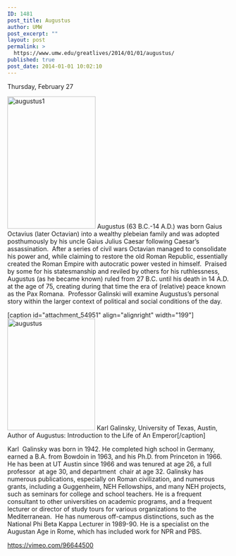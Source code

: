 ```yaml
---
ID: 1481
post_title: Augustus
author: UMW
post_excerpt: ""
layout: post
permalink: >
  https://www.umw.edu/greatlives/2014/01/01/augustus/
published: true
post_date: 2014-01-01 10:02:10
---
```

Thursday, February 27

<a href="http://umwwebmaster.wpengine.com/greatlives/wp-content/uploads/sites/8/2014/01/augustus1.png"><img class=" size-medium wp-image-59588 alignleft" src="http://umwwebmaster.wpengine.com/greatlives/wp-content/uploads/sites/8/2014/01/augustus1-200x300.png" alt="augustus1" width="200" height="300" /></a> Augustus (63 B.C.-14 A.D.) was born Gaius Octavius (later Octavian) into a wealthy plebeian family and was adopted posthumously by his uncle Gaius Julius Caesar following Caesar’s assassination.  After a series of civil wars Octavian managed to consolidate his power and, while claiming to restore the old Roman Republic, essentially created the Roman Empire with autocratic power vested in himself.  Praised by some for his statesmanship and reviled by others for his ruthlessness, Augustus (as he became known) ruled from 27 B.C. until his death in 14 A.D. at the age of 75, creating during that time the era of (relative) peace known as the Pax Romana.  Professor Galinski will examine Augustus’s personal story within the larger context of political and social conditions of the day.

[caption id="attachment_54951" align="alignright" width="199"]<a href="http://umwwebmaster.wpengine.com/greatlives/wp-content/uploads/sites/8/2013/10/augustus.png"><img class="wp-image-54951 size-full" src="http://umwwebmaster.wpengine.com/greatlives/wp-content/uploads/sites/8/2013/10/augustus.png" alt="augustus" width="199" height="253" /></a> Karl Galinsky, University of Texas, Austin, Author of Augustus: Introduction to the Life of An Emperor[/caption]

Karl  Galinsky was born in 1942. He completed high school in Germany, earned a B.A. from Bowdoin in 1963, and his Ph.D. from Princeton in 1966. He has been at UT Austin since 1966 and was tenured at age 26, a full professor  at age 30, and department  chair at age 32. Galinsky has numerous publications, especially on Roman civilization, and numerous grants, including a Guggenheim, NEH Fellowships, and many NEH projects, such as seminars for college and school teachers. He is a frequent consultant to other universities on academic programs, and a frequent lecturer or director of study tours for various organizations to the Mediterranean.  He has numerous off-campus distinctions, such as the National Phi Beta Kappa Lecturer in 1989-90. He is a specialist on the Augustan Age in Rome, which has included work for NPR and PBS.

https://vimeo.com/96644500